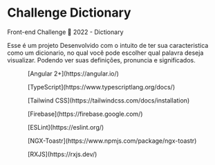 # Challenge Dictionary
Front-end Challenge 🏅 2022 - Dictionary


Esse é um projeto Desenvolvido com o intuito de ter sua caracteristica como um dicionario, no qual você pode escolher qual palavra deseja visualizar. Podendo ver suas definições, pronuncia e significados. 

<ol>
  <ul>[Angular 2+](https://angular.io/)</ul>
  <ul>[TypeScript](https://www.typescriptlang.org/docs/)</ul>
  <ul>[Tailwind CSS](https://tailwindcss.com/docs/installation)</ul>
  <ul>[Firebase](https://firebase.google.com/)</ul>
  <ul>[ESLint](https://eslint.org/)</ul>
  <ul>[NGX-Toastr](https://www.npmjs.com/package/ngx-toastr)</ul>
  <ul>[RXJS](https://rxjs.dev/)</ul>
<ol>